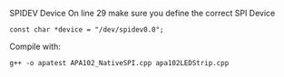 SPIDEV Device
On line 29 make sure you define the correct SPI Device
    
    const char *device = "/dev/spidev0.0";


Compile with:

    g++ -o apatest APA102_NativeSPI.cpp apa102LEDStrip.cpp

